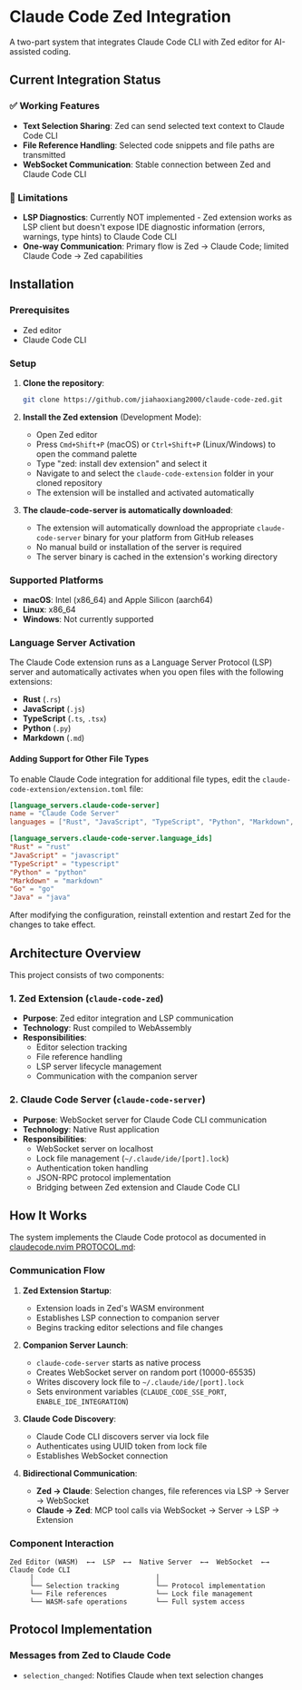 # Claude Code Zed Integration

A two-part system that integrates Claude Code CLI with Zed editor for AI-assisted coding.

## Current Integration Status

### ✅ Working Features
- **Text Selection Sharing**: Zed can send selected text context to Claude Code CLI
- **File Reference Handling**: Selected code snippets and file paths are transmitted
- **WebSocket Communication**: Stable connection between Zed and Claude Code CLI

### 🚧 Limitations
- **LSP Diagnostics**: Currently NOT implemented - Zed extension works as LSP client but doesn't expose IDE diagnostic information (errors, warnings, type hints) to Claude Code CLI
- **One-way Communication**: Primary flow is Zed → Claude Code; limited Claude Code → Zed capabilities

## Installation

### Prerequisites
- Zed editor
- Claude Code CLI

### Setup

1. **Clone the repository**:
   ```bash
   git clone https://github.com/jiahaoxiang2000/claude-code-zed.git
   ```

2. **Install the Zed extension** (Development Mode):
   - Open Zed editor
   - Press `Cmd+Shift+P` (macOS) or `Ctrl+Shift+P` (Linux/Windows) to open the command palette
   - Type "zed: install dev extension" and select it
   - Navigate to and select the `claude-code-extension` folder in your cloned repository
   - The extension will be installed and activated automatically

3. **The claude-code-server is automatically downloaded**:
   - The extension will automatically download the appropriate `claude-code-server` binary for your platform from GitHub releases
   - No manual build or installation of the server is required
   - The server binary is cached in the extension's working directory

### Supported Platforms
- **macOS**: Intel (x86_64) and Apple Silicon (aarch64)
- **Linux**: x86_64
- **Windows**: Not currently supported

### Language Server Activation

The Claude Code extension runs as a Language Server Protocol (LSP) server and automatically activates when you open files with the following extensions:

- **Rust** (`.rs`)
- **JavaScript** (`.js`)
- **TypeScript** (`.ts`, `.tsx`)
- **Python** (`.py`)
- **Markdown** (`.md`)

#### Adding Support for Other File Types

To enable Claude Code integration for additional file types, edit the `claude-code-extension/extension.toml` file:

```toml
[language_servers.claude-code-server]
name = "Claude Code Server"
languages = ["Rust", "JavaScript", "TypeScript", "Python", "Markdown", "Go", "Java"]

[language_servers.claude-code-server.language_ids]
"Rust" = "rust"
"JavaScript" = "javascript"
"TypeScript" = "typescript"
"Python" = "python"
"Markdown" = "markdown"
"Go" = "go"
"Java" = "java"
```

After modifying the configuration, reinstall extention and restart Zed for the changes to take effect.

## Architecture Overview

This project consists of two components:

### 1. Zed Extension (`claude-code-zed`)
- **Purpose**: Zed editor integration and LSP communication
- **Technology**: Rust compiled to WebAssembly
- **Responsibilities**:
  - Editor selection tracking
  - File reference handling
  - LSP server lifecycle management
  - Communication with the companion server

### 2. Claude Code Server (`claude-code-server`)
- **Purpose**: WebSocket server for Claude Code CLI communication
- **Technology**: Native Rust application
- **Responsibilities**:
  - WebSocket server on localhost
  - Lock file management (`~/.claude/ide/[port].lock`)
  - Authentication token handling
  - JSON-RPC protocol implementation
  - Bridging between Zed extension and Claude Code CLI

## How It Works

The system implements the Claude Code protocol as documented in [claudecode.nvim PROTOCOL.md](https://github.com/coder/claudecode.nvim/blob/main/PROTOCOL.md):

### Communication Flow

1. **Zed Extension Startup**:
   - Extension loads in Zed's WASM environment
   - Establishes LSP connection to companion server
   - Begins tracking editor selections and file changes

2. **Companion Server Launch**:
   - `claude-code-server` starts as native process
   - Creates WebSocket server on random port (10000-65535)
   - Writes discovery lock file to `~/.claude/ide/[port].lock`
   - Sets environment variables (`CLAUDE_CODE_SSE_PORT`, `ENABLE_IDE_INTEGRATION`)

3. **Claude Code Discovery**:
   - Claude Code CLI discovers server via lock file
   - Authenticates using UUID token from lock file
   - Establishes WebSocket connection

4. **Bidirectional Communication**:
   - **Zed → Claude**: Selection changes, file references via LSP → Server → WebSocket
   - **Claude → Zed**: MCP tool calls via WebSocket → Server → LSP → Extension

### Component Interaction

```
Zed Editor (WASM)  ←→  LSP  ←→  Native Server  ←→  WebSocket  ←→  Claude Code CLI
     │                              │
     └── Selection tracking         └── Protocol implementation
     └── File references            └── Lock file management
     └── WASM-safe operations       └── Full system access
```

## Protocol Implementation

### Messages from Zed to Claude Code

- `selection_changed`: Notifies Claude when text selection changes
